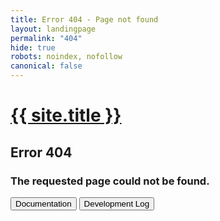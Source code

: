 ```yaml
---
title: Error 404 - Page not found
layout: landingpage
permalink: "404"
hide: true
robots: noindex, nofollow
canonical: false
---
```

<div id="header">
	<h1 class="title"><a href="/">{{ site.title }}</a></h1>
    <h2 class="errortitle">Error 404</h2>
    <h3 class="gray">The requested page could not be found.</h3>
    <div class="buttonwrapper">
        <a href="/docs"><input type="submit" value="Documentation" /></a>
        <a href="/devlog"><input type="submit" value="Development Log" /></a>
    </div>
</div>